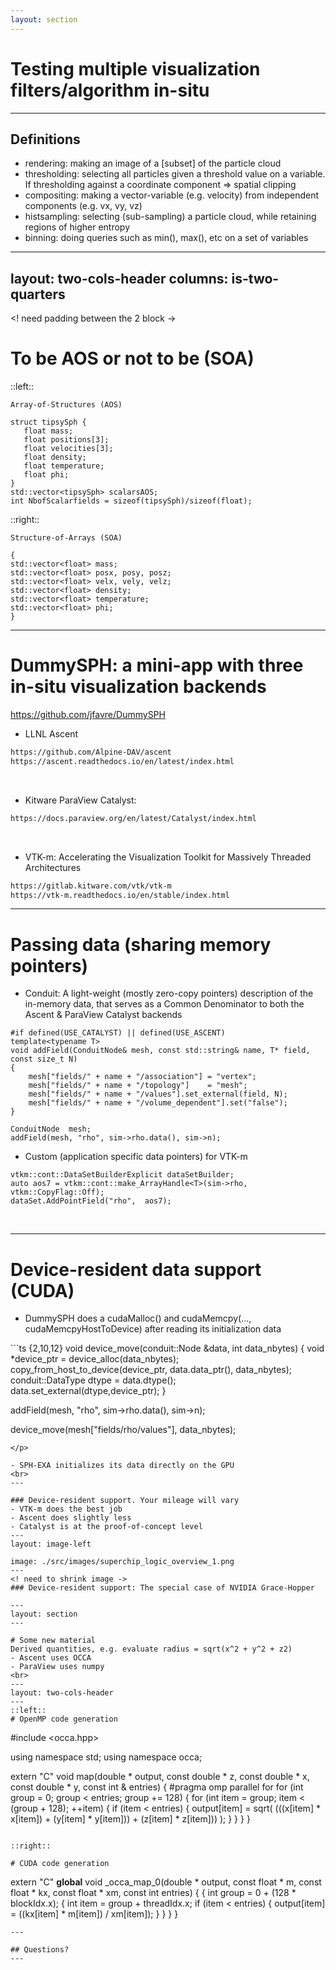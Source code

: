 ```yaml
---
layout: section
---
```


# Testing multiple visualization filters/algorithm in-situ

---

## Definitions

- rendering: making an image of a [subset] of the particle cloud
- thresholding: selecting all particles given a threshold value on a variable. If thresholding against a coordinate component => spatial clipping
- compositing: making a vector-variable (e.g. velocity) from independent components (e.g. vx, vy, vz)
- histsampling: selecting (sub-sampling) a particle cloud, while retaining regions of higher entropy
- binning: doing queries such as min(), max(), etc on a set of variables


---
layout: two-cols-header
columns: is-two-quarters
---
<! need padding between the 2 block ->
# To be AOS or not to be (SOA)
::left::
```
Array-of-Structures (AOS)

struct tipsySph {
   float mass;
   float positions[3];
   float velocities[3];
   float density;
   float temperature;
   float phi;
}
std::vector<tipsySph> scalarsAOS;
int NbofScalarfields = sizeof(tipsySph)/sizeof(float);
```
::right::
```
Structure-of-Arrays (SOA)

{
std::vector<float> mass;
std::vector<float> posx, posy, posz;
std::vector<float> velx, vely, velz;
std::vector<float> density;
std::vector<float> temperature;
std::vector<float> phi;
}

```
---

# DummySPH: a mini-app with three in-situ visualization backends
https://github.com/jfavre/DummySPH
<br>

- LLNL <span v-mark.highlight.yellow>Ascent</span>
```bash
https://github.com/Alpine-DAV/ascent
https://ascent.readthedocs.io/en/latest/index.html
```

<br>

- Kitware <span v-mark.highlight.yellow>ParaView Catalyst</span>:
&nbsp;&nbsp;&nbsp; &nbsp;&nbsp;&nbsp; &nbsp;&nbsp;&nbsp;
```bash
https://docs.paraview.org/en/latest/Catalyst/index.html
```

<br>

- <span v-mark.highlight.yellow>VTK-m:</span> 
Accelerating the Visualization Toolkit for Massively Threaded
Architectures
```bash
https://gitlab.kitware.com/vtk/vtk-m
https://vtk-m.readthedocs.io/en/stable/index.html
```
---

# Passing data (sharing memory pointers)

- Conduit: A light-weight (mostly zero-copy pointers) description of the in-memory data, that serves as a Common Denominator to both the Ascent & ParaView Catalyst backends

```
#if defined(USE_CATALYST) || defined(USE_ASCENT)
template<typename T>
void addField(ConduitNode& mesh, const std::string& name, T* field, const size_t N)
{
    mesh["fields/" + name + "/association"] = "vertex";
    mesh["fields/" + name + "/topology"]    = "mesh";
    mesh["fields/" + name + "/values"].set_external(field, N);
    mesh["fields/" + name + "/volume_dependent"].set("false");
}

ConduitNode  mesh;
addField(mesh, "rho", sim->rho.data(), sim->n);
```
- Custom (application specific data pointers) for VTK-m
```
vtkm::cont::DataSetBuilderExplicit dataSetBuilder;
auto aos7 = vtkm::cont::make_ArrayHandle<T>(sim->rho, vtkm::CopyFlag::Off);
dataSet.AddPointField("rho",  aos7);
```
<br>

---

# Device-resident data support (CUDA)

- DummySPH does a cudaMalloc() and cudaMemcpy(..., cudaMemcpyHostToDevice) after reading its initialization data

<p class="text-sm ...">
```ts {2,10,12}
void
device_move(conduit::Node &data, int data_nbytes)
{
  void *device_ptr = device_alloc(data_nbytes);
  copy_from_host_to_device(device_ptr, data.data_ptr(), data_nbytes);
  conduit::DataType dtype = data.dtype();
  data.set_external(dtype,device_ptr);
}

addField(mesh, "rho", sim->rho.data(), sim->n);

device_move(mesh["fields/rho/values"], data_nbytes);
```
</p>

- SPH-EXA initializes its data directly on the GPU
<br>
---

### Device-resident support. Your mileage will vary
- VTK-m does the best job
- Ascent does slightly less 
- Catalyst is at the proof-of-concept level
---
layout: image-left

image: ./src/images/superchip_logic_overview_1.png
---
<! need to shrink image ->
### Device-resident support: The special case of NVIDIA Grace-Hopper

---
layout: section
---

# Some new material
Derived quantities, e.g. evaluate radius = sqrt(x^2 + y^2 + z2)
- Ascent uses OCCA
- ParaView uses numpy
<br>
---
layout: two-cols-header
---
::left::
# OpenMP code generation

```
#include <occa.hpp>

using namespace std;
using namespace occa;

extern "C" void map(double * output,
                    const double * z,
                    const double * x,
                    const double * y,
                    const int & entries) {
#pragma omp parallel for
  for (int group = 0; group < entries; group += 128) {
    for (int item = group; item < (group + 128); ++item) {
      if (item < entries) {
        output[item] = sqrt(
          (((x[item] * x[item]) + (y[item] * y[item])) + (z[item] * z[item]))
        );
      }
    }
  }
}
```

::right::

# CUDA code generation
```
extern "C" __global__ void _occa_map_0(double * output,
                                         const float * m,
                                         const float * kx,
                                         const float * xm,
                                         const int entries) {
  {
    int group = 0 + (128 * blockIdx.x);
    {
      int item = group + threadIdx.x;
      if (item < entries) {
        output[item] = ((kx[item] * m[item]) / xm[item]);
      }
    }
  }
}
```
---

## Questions?
---

